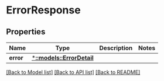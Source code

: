 # ErrorResponse

## Properties

Name | Type | Description | Notes
------------ | ------------- | ------------- | -------------
**error** | [***::models::ErrorDetail**](ErrorDetail.md) |  | 

[[Back to Model list]](../README.md#documentation-for-models) [[Back to API list]](../README.md#documentation-for-api-endpoints) [[Back to README]](../README.md)


